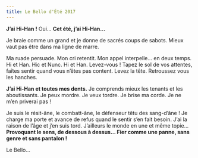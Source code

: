 ```yaml
---
title: Le Bello d'Été 2017
---
```


**J’ai Hi-Han !**
Oui... **Cet été, j’ai Hi-Han...**

Je braie comme un grand et je donne de sacrés coups de sabots. Mieux vaut pas être dans ma ligne de marre.

Ma ruade persuade. Mon cri retentit. Mon appel interpelle... en deux temps. Hi et Han. Hic et Nunc. Hi et Han. Levez-vous ! Tapez le sol de vos attentes, faîtes sentir quand vous n’êtes pas content. Levez la tête. Retroussez vous les hanches.

**J’ai Hi-Han et toutes mes dents.** Je comprends mieux les tenants et les aboutissants. Je peux mordre. Je veux tordre. Je brise ma corde. Je ne m’en priverai pas !

Je suis le résit-âne, le combatt-âne, le défenseur têtu des sang-d’âne ! Je charge ma porte et avance de refus quand le sentir s’en fait besoin. J’ai la raison de l’âge et j’en suis tord. J’ailleurs le monde en une et même topie... **Provoquant le sens, de dessous à dessus... Fier comme une panne, sans genre et sans pantalon !**

Le Bello...
